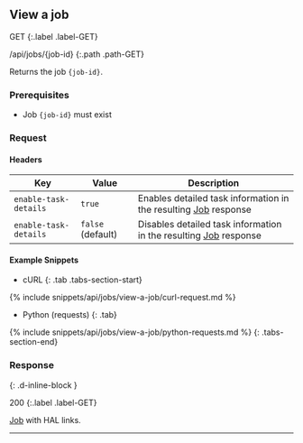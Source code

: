 ## View a job

GET
{:.label .label-GET}

/api/jobs/{job-id}
{:.path .path-GET}

Returns the job `{job-id}`.

### Prerequisites
- Job `{job-id}` must exist

### Request
#### Headers

Key | Value | Description
--- | ----- | -----------
`enable-task-details` | `true` | Enables detailed task information in the resulting [Job](#job) response
`enable-task-details` | `false` (default) | Disables detailed task information in the resulting [Job](#job) response

#### Example Snippets
- cURL
{: .tab .tabs-section-start}

{% include snippets/api/jobs/view-a-job/curl-request.md %}

- Python (requests)
{: .tab}

{% include snippets/api/jobs/view-a-job/python-requests.md %}
{: .tabs-section-end}

### Response
{: .d-inline-block }

200
{:.label .label-GET}

[Job](#job) with HAL links.

---
